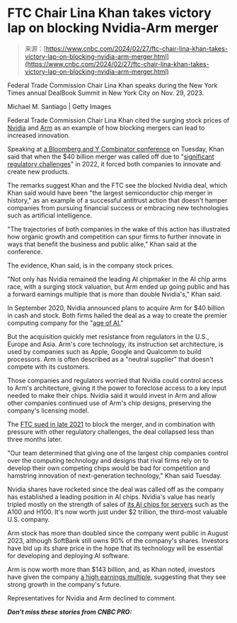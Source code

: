 <!--yml
category: 未分类
date: 2024-05-29 13:24:51
-->

# FTC Chair Lina Khan takes victory lap on blocking Nvidia-Arm merger

> 来源：[https://www.cnbc.com/2024/02/27/ftc-chair-lina-khan-takes-victory-lap-on-blocking-nvidia-arm-merger.html](https://www.cnbc.com/2024/02/27/ftc-chair-lina-khan-takes-victory-lap-on-blocking-nvidia-arm-merger.html)

 Federal Trade Commission Chair Lina Khan speaks during the New York Times annual DealBook Summit in New York City on Nov. 29, 2023.

Michael M. Santiago | Getty Images

Federal Trade Commission Chair Lina Khan cited the surging stock prices of [Nvidia](/quotes/NVDA/) and [Arm](/quotes/ARM/) as an example of how blocking mergers can lead to increased innovation.

Speaking at [a Bloomberg and Y Combinator conference](https://www.youtube.com/watch?v=DuykIQ15Lag) on Tuesday, Khan said that when the $40 billion merger was called off due to "[significant regulatory challenges](https://www.cnbc.com/2022/02/08/softbank-plans-to-take-arm-public-after-nvidia-takeover-deal-collapses.html)" in 2022, it forced both companies to innovate and create new products.

The remarks suggest Khan and the FTC see the blocked Nvidia deal, which Khan said would have been "the largest semiconductor chip merger in history," as an example of a successful antitrust action that doesn't hamper companies from pursuing financial success or embracing new technologies such as artificial intelligence.

"The trajectories of both companies in the wake of this action has illustrated how organic growth and competition can spur firms to further innovate in ways that benefit the business and public alike," Khan said at the conference.

The evidence, Khan said, is in the company stock prices.

"Not only has Nvidia remained the leading AI chipmaker in the AI chip arms race, with a surging stock valuation, but Arm ended up going public and has a forward earnings multiple that is more than double Nvidia's," Khan said.

In September 2020, Nvidia announced plans to acquire Arm for $40 billion in cash and stock. Both firms hailed the deal as a way to create the premier computing company for the "[age of AI.](https://nvidianews.nvidia.com/news/nvidia-to-acquire-arm-for-40-billion-creating-worlds-premier-computing-company-for-the-age-of-ai)"

But the acquisition quickly met resistance from regulators in the U.S., Europe and Asia. Arm's core technology, its instruction set architecture, is used by companies such as Apple, Google and Qualcomm to build processors. Arm is often described as a "neutral supplier" that doesn't compete with its customers.

Those companies and regulators worried that Nvidia could control access to Arm's architecture, giving it the power to foreclose access to a key input needed to make their chips. Nvidia said it would invest in Arm and allow other companies continued use of Arm's chip designs, preserving the company's licensing model.

The [FTC sued in late 2021](https://www.cnbc.com/2021/12/02/ftc-sues-to-block-nvidias-40-billion-acquisition-of-arm.html) to block the merger, and in combination with pressure with other regulatory challenges, the deal collapsed less than three months later.

"Our team determined that giving one of the largest chip companies control over the computing technology and designs that rival firms rely on to develop their own competing chips would be bad for competition and hamstring innovation of next-generation technology," Khan said Tuesday.

Nvidia shares have rocketed since the deal was called off as the company has established a leading position in AI chips. Nvidia's value has nearly tripled mostly on the strength of sales of [its AI chips for servers](https://www.cnbc.com/2023/02/23/nvidias-a100-is-the-10000-chip-powering-the-race-for-ai-.html) such as the A100 and H100\. It's now worth just under $2 trillion, the third-most valuable U.S. company.

Arm stock has more than doubled since the company went public in August 2023, although SoftBank still owns 90% of the company's shares. Investors have bid up its share price in the hope that its technology will be essential for developing and deploying AI software.

Arm is now worth more than $143 billion, and, as Khan noted, investors have given the company [a high earnings multiple](https://www.cnbc.com/2024/02/08/arms-post-earnings-pop-leaves-stock-trading-at-premium-to-nvidia-amd.html), suggesting that they see strong growth in the company's future.

Representatives for Nvidia and Arm declined to comment.

***Don't miss these stories from CNBC PRO:***